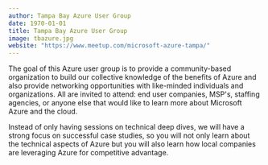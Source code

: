 ```yaml
---
author: Tampa Bay Azure User Group
date: 1970-01-01
title: Tampa Bay Azure User Group
image: tbazure.jpg
website: "https://www.meetup.com/microsoft-azure-tampa/"
---
```


The goal of this Azure user group is to provide a community-based organization to build our collective knowledge of the benefits of Azure and also provide networking opportunities with like-minded individuals and organizations. All are invited to attend: end user companies, MSP's, staffing agencies, or anyone else that would like to learn more about Microsoft Azure and the cloud.

Instead of only having sessions on technical deep dives, we will have a strong focus on successful case studies, so you will not only learn about the technical aspects of Azure but you will also learn how local companies are leveraging Azure for competitive advantage.
